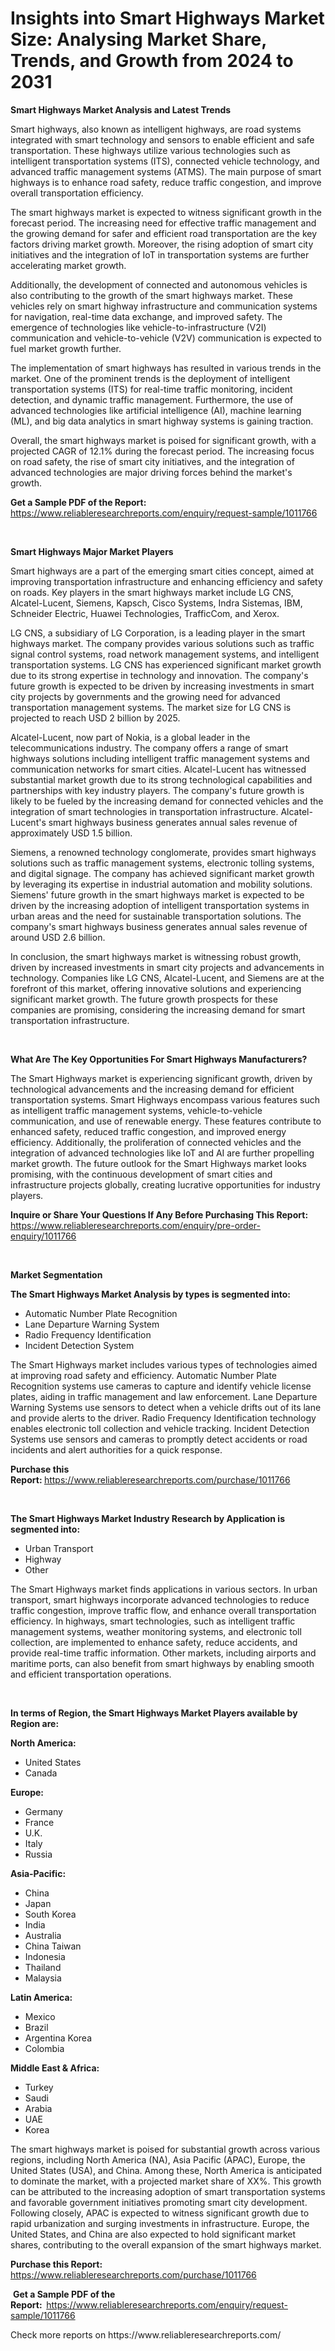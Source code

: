 <p><h1>Insights into Smart Highways Market Size: Analysing Market Share, Trends, and Growth from 2024 to 2031</h1></p><p><strong>Smart Highways Market Analysis and Latest Trends</strong></p>
<p><p>Smart highways, also known as intelligent highways, are road systems integrated with smart technology and sensors to enable efficient and safe transportation. These highways utilize various technologies such as intelligent transportation systems (ITS), connected vehicle technology, and advanced traffic management systems (ATMS). The main purpose of smart highways is to enhance road safety, reduce traffic congestion, and improve overall transportation efficiency.</p><p>The smart highways market is expected to witness significant growth in the forecast period. The increasing need for effective traffic management and the growing demand for safer and efficient road transportation are the key factors driving market growth. Moreover, the rising adoption of smart city initiatives and the integration of IoT in transportation systems are further accelerating market growth.</p><p>Additionally, the development of connected and autonomous vehicles is also contributing to the growth of the smart highways market. These vehicles rely on smart highway infrastructure and communication systems for navigation, real-time data exchange, and improved safety. The emergence of technologies like vehicle-to-infrastructure (V2I) communication and vehicle-to-vehicle (V2V) communication is expected to fuel market growth further.</p><p>The implementation of smart highways has resulted in various trends in the market. One of the prominent trends is the deployment of intelligent transportation systems (ITS) for real-time traffic monitoring, incident detection, and dynamic traffic management. Furthermore, the use of advanced technologies like artificial intelligence (AI), machine learning (ML), and big data analytics in smart highway systems is gaining traction.</p><p>Overall, the smart highways market is poised for significant growth, with a projected CAGR of 12.1% during the forecast period. The increasing focus on road safety, the rise of smart city initiatives, and the integration of advanced technologies are major driving forces behind the market's growth.</p></p>
<p><strong>Get a Sample PDF of the Report:&nbsp;</strong> <a href="https://www.reliableresearchreports.com/enquiry/request-sample/1011766">https://www.reliableresearchreports.com/enquiry/request-sample/1011766</a></p>
<p>&nbsp;</p>
<p><strong>Smart Highways Major Market Players</strong></p>
<p><p>Smart highways are a part of the emerging smart cities concept, aimed at improving transportation infrastructure and enhancing efficiency and safety on roads. Key players in the smart highways market include LG CNS, Alcatel-Lucent, Siemens, Kapsch, Cisco Systems, Indra Sistemas, IBM, Schneider Electric, Huawei Technologies, TrafficCom, and Xerox.</p><p>LG CNS, a subsidiary of LG Corporation, is a leading player in the smart highways market. The company provides various solutions such as traffic signal control systems, road network management systems, and intelligent transportation systems. LG CNS has experienced significant market growth due to its strong expertise in technology and innovation. The company's future growth is expected to be driven by increasing investments in smart city projects by governments and the growing need for advanced transportation management systems. The market size for LG CNS is projected to reach USD 2 billion by 2025.</p><p>Alcatel-Lucent, now part of Nokia, is a global leader in the telecommunications industry. The company offers a range of smart highways solutions including intelligent traffic management systems and communication networks for smart cities. Alcatel-Lucent has witnessed substantial market growth due to its strong technological capabilities and partnerships with key industry players. The company's future growth is likely to be fueled by the increasing demand for connected vehicles and the integration of smart technologies in transportation infrastructure. Alcatel-Lucent's smart highways business generates annual sales revenue of approximately USD 1.5 billion.</p><p>Siemens, a renowned technology conglomerate, provides smart highways solutions such as traffic management systems, electronic tolling systems, and digital signage. The company has achieved significant market growth by leveraging its expertise in industrial automation and mobility solutions. Siemens' future growth in the smart highways market is expected to be driven by the increasing adoption of intelligent transportation systems in urban areas and the need for sustainable transportation solutions. The company's smart highways business generates annual sales revenue of around USD 2.6 billion.</p><p>In conclusion, the smart highways market is witnessing robust growth, driven by increased investments in smart city projects and advancements in technology. Companies like LG CNS, Alcatel-Lucent, and Siemens are at the forefront of this market, offering innovative solutions and experiencing significant market growth. The future growth prospects for these companies are promising, considering the increasing demand for smart transportation infrastructure.</p></p>
<p>&nbsp;</p>
<p><strong>What Are The Key Opportunities For Smart Highways Manufacturers?</strong></p>
<p><p>The Smart Highways market is experiencing significant growth, driven by technological advancements and the increasing demand for efficient transportation systems. Smart Highways encompass various features such as intelligent traffic management systems, vehicle-to-vehicle communication, and use of renewable energy. These features contribute to enhanced safety, reduced traffic congestion, and improved energy efficiency. Additionally, the proliferation of connected vehicles and the integration of advanced technologies like IoT and AI are further propelling market growth. The future outlook for the Smart Highways market looks promising, with the continuous development of smart cities and infrastructure projects globally, creating lucrative opportunities for industry players.</p></p>
<p><strong>Inquire or Share Your Questions If Any Before Purchasing This Report:</strong> <a href="https://www.reliableresearchreports.com/enquiry/pre-order-enquiry/1011766">https://www.reliableresearchreports.com/enquiry/pre-order-enquiry/1011766</a></p>
<p>&nbsp;</p>
<p><strong>Market Segmentation</strong></p>
<p><strong>The Smart Highways Market Analysis by types is segmented into:</strong></p>
<p><ul><li>Automatic Number Plate Recognition</li><li>Lane Departure Warning System</li><li>Radio Frequency Identification</li><li>Incident Detection System</li></ul></p>
<p><p>The Smart Highways market includes various types of technologies aimed at improving road safety and efficiency. Automatic Number Plate Recognition systems use cameras to capture and identify vehicle license plates, aiding in traffic management and law enforcement. Lane Departure Warning Systems use sensors to detect when a vehicle drifts out of its lane and provide alerts to the driver. Radio Frequency Identification technology enables electronic toll collection and vehicle tracking. Incident Detection Systems use sensors and cameras to promptly detect accidents or road incidents and alert authorities for a quick response.</p></p>
<p><strong>Purchase this Report:&nbsp;</strong><a href="https://www.reliableresearchreports.com/purchase/1011766">https://www.reliableresearchreports.com/purchase/1011766</a></p>
<p>&nbsp;</p>
<p><strong>The Smart Highways Market Industry Research by Application is segmented into:</strong></p>
<p><ul><li>Urban Transport</li><li>Highway</li><li>Other</li></ul></p>
<p><p>The Smart Highways market finds applications in various sectors. In urban transport, smart highways incorporate advanced technologies to reduce traffic congestion, improve traffic flow, and enhance overall transportation efficiency. In highways, smart technologies, such as intelligent traffic management systems, weather monitoring systems, and electronic toll collection, are implemented to enhance safety, reduce accidents, and provide real-time traffic information. Other markets, including airports and maritime ports, can also benefit from smart highways by enabling smooth and efficient transportation operations.</p></p>
<p>&nbsp;</p>
<p><strong>In terms of Region, the Smart Highways Market Players available by Region are:</strong></p>
<p>
    <p> <strong> North America: </strong>
        <ul>
            <li>United States</li>
            <li>Canada</li>
        </ul>
        </p> 
    <p> <strong> Europe: </strong>
        <ul>
            <li>Germany</li>
            <li>France</li>
            <li>U.K.</li>
            <li>Italy</li>
            <li>Russia</li>
        </ul>
        </p> 
    <p> <strong> Asia-Pacific: </strong>
        <ul>
            <li>China</li>
            <li>Japan</li>
            <li>South Korea</li>
            <li>India</li>
            <li>Australia</li>
            <li>China Taiwan</li>
            <li>Indonesia</li>
            <li>Thailand</li>
            <li>Malaysia</li>
        </ul>
        </p> 
    <p> <strong> Latin America: </strong>
        <ul>
            <li>Mexico</li>
            <li>Brazil</li>
            <li>Argentina Korea</li>
            <li>Colombia</li>
        </ul>
        </p> 
    <p> <strong> Middle East & Africa: </strong>
        <ul>
            <li>Turkey</li>
            <li>Saudi</li>
            <li>Arabia</li>
            <li>UAE</li>
            <li>Korea</li>
        </ul>
    </p>
    </p>
<p><p>The smart highways market is poised for substantial growth across various regions, including North America (NA), Asia Pacific (APAC), Europe, the United States (USA), and China. Among these, North America is anticipated to dominate the market, with a projected market share of XX%. This growth can be attributed to the increasing adoption of smart transportation systems and favorable government initiatives promoting smart city development. Following closely, APAC is expected to witness significant growth due to rapid urbanization and surging investments in infrastructure. Europe, the United States, and China are also expected to hold significant market shares, contributing to the overall expansion of the smart highways market.</p></p>
<p><strong>Purchase this Report: </strong><a href="https://www.reliableresearchreports.com/purchase/1011766">https://www.reliableresearchreports.com/purchase/1011766</a></p>
<p>&nbsp;<strong>Get a Sample PDF of the Report:&nbsp;&nbsp;</strong><a href="https://www.reliableresearchreports.com/enquiry/request-sample/1011766">https://www.reliableresearchreports.com/enquiry/request-sample/1011766</a></p>
<p><strong></strong></p>
<p>Check more reports on https://www.reliableresearchreports.com/</p>